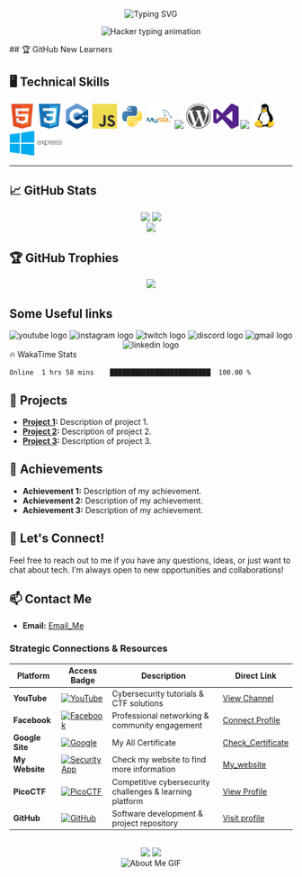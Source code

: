 <!--
**tawfique02/tawfique02** is a ✨ _special_ ✨ repository because its `README.md` (this file) appears on your GitHub profile.

Here are some ideas to get you started:

- 🔭 I’m currently working on ...
- 🌱 I’m currently learning ...
- 👯 I’m looking to collaborate on ...
- 🤔 I’m looking for help with ...
- 💬 Ask me about ...
- 📫 How to reach me: ...
- 😄 Pronouns: ...
- ⚡ Fun fact: ...


<!-- 
✨ Welcome to Md Tawfique Elahey's GitHub Profile ✨
-->
<!-- 🔐 Hacking / Cybersecurity Themed GIF -->
<p align="center">
  <img src="https://readme-typing-svg.herokuapp.com?color=E22FE4&center=true&width=500&height=30&lines=Hi+👋+I'm+Md+Tawfique+Elahey!;Open-Source+Enthusiast.;Learning+In+Public.;Empowering+Others.;Nice+To+Meet+You+👨‍💻" alt="Typing SVG" />
</p>

<p align="center">
  <img src="https://media.giphy.com/media/qgQUggAC3Pfv687qPC/giphy.gif" width="480" alt="Hacker typing animation" />
</p>
## 🏆 GitHub New Learners 

## 🖥️ Technical Skills

<p align="left">
  <a href="https://www.w3schools.com/html/" title="HTML5"><img src="https://raw.githubusercontent.com/devicons/devicon/master/icons/html5/html5-original.svg" width="45"/></a>
  <a href="https://www.w3schools.com/css/" title="CSS3"><img src="https://raw.githubusercontent.com/devicons/devicon/master/icons/css3/css3-original.svg" width="45"/></a>
  <a href="https://www.w3schools.com/cpp/" title="C++"><img src="https://raw.githubusercontent.com/devicons/devicon/master/icons/cplusplus/cplusplus-original.svg" width="45"/></a>
  <a href="https://developer.mozilla.org/en-US/docs/Web/JavaScript" title="JavaScript"><img src="https://raw.githubusercontent.com/devicons/devicon/master/icons/javascript/javascript-original.svg" width="45"/></a>
  <a href="https://www.python.org" title="Python"><img src="https://raw.githubusercontent.com/devicons/devicon/master/icons/python/python-original.svg" width="45"/></a>
  <a href="https://www.mysql.com/" title="MySQL"><img src="https://raw.githubusercontent.com/devicons/devicon/master/icons/mysql/mysql-original-wordmark.svg" width="45"/></a>
  <a href="https://www.canva.com/" title="Canva"><img src="https://www.vectorlogo.zone/logos/canva/canva-icon.svg" width="45"/></a>
  <a href="https://wordpress.com/" title="WordPress"><img src="https://raw.githubusercontent.com/devicons/devicon/master/icons/wordpress/wordpress-plain.svg" width="45"/></a>
  <a href="https://code.visualstudio.com/" title="VS Code"><img src="https://raw.githubusercontent.com/devicons/devicon/master/icons/visualstudio/visualstudio-plain.svg" width="45"/></a>
  <a href="https://www.arduino.cc/" title="Arduino"><img src="https://cdn.worldvectorlogo.com/logos/arduino-1.svg" width="45"/></a>
  <a href="https://www.linux.org/" title="Linux"><img src="https://raw.githubusercontent.com/devicons/devicon/master/icons/linux/linux-original.svg" width="45"/></a>
  <a href="https://www.microsoft.com/en-us/windows" title="Windows"><img src="https://raw.githubusercontent.com/devicons/devicon/master/icons/windows8/windows8-original.svg" width="45"/></a>
  <a href="https://expressjs.com/" title="Express.js"><img src="https://raw.githubusercontent.com/devicons/devicon/master/icons/express/express-original-wordmark.svg" width="45"/></a>
</p>

---

## 📈 GitHub Stats

<div align="center">
  <img src="https://github-readme-stats.vercel.app/api?username=tawfique02&show_icons=true&theme=tokyonight&hide_border=false" height="200" />
  <img src="https://github-readme-stats.vercel.app/api/top-langs/?username=tawfique02&layout=compact&theme=tokyonight&hide_border=false" height="200" />
</div>

<div align="center">
  



  <img src="https://github-profile-summary-cards.vercel.app/api/cards/profile-details?username=tawfique02&theme=nord_bright" height="200" />
</div>


## 🏆 GitHub Trophies

<p align="center">
  <img src="https://github-trophies.vercel.app/?username=tawfique02&theme=radical&no-frame=true&no-bg=true&margin-w=8" />
</p>

## Some Useful links


<div align="center">
  <img src="https://img.shields.io/static/v1?message=Youtube&logo=youtube&label=&color=FF0000&logoColor=white&labelColor=&style=for-the-badge" height="35" alt="youtube logo"  />
  <img src="https://img.shields.io/static/v1?message=Instagram&logo=instagram&label=&color=E4405F&logoColor=white&labelColor=&style=for-the-badge" height="35" alt="instagram logo"  />
  <img src="https://img.shields.io/static/v1?message=Twitch&logo=twitch&label=&color=9146FF&logoColor=white&labelColor=&style=for-the-badge" height="35" alt="twitch logo"  />
  <img src="https://img.shields.io/static/v1?message=Discord&logo=discord&label=&color=7289DA&logoColor=white&labelColor=&style=for-the-badge" height="35" alt="discord logo"  />
  <img src="https://img.shields.io/static/v1?message=Gmail&logo=gmail&label=&color=D14836&logoColor=white&labelColor=&style=for-the-badge" height="35" alt="gmail logo"  />
  <img src="https://img.shields.io/static/v1?message=LinkedIn&logo=linkedin&label=&color=0077B5&logoColor=white&labelColor=&style=for-the-badge" height="35" alt="linkedin logo"  />
</div
---

## 🔥 WakaTime Stats

<!--START_SECTION:waka-->
```text
Online  1 hrs 58 mins    █████████████████████████  100.00 %

```
## 🚀 Projects
- **[Project 1](https://github.com/yourusername/project1):** Description of project 1.
- **[Project 2](https://github.com/yourusername/project2):** Description of project 2.
- **[Project 3](https://github.com/yourusername/project3):** Description of project 3.

## 🌟 Achievements
- **Achievement 1:** Description of my achievement.
- **Achievement 2:** Description of my achievement.
- **Achievement 3:** Description of my achievement.

## 💬 Let's Connect!
Feel free to reach out to me if you have any questions, ideas, or just want to chat about tech. I'm always open to new opportunities and collaborations!

## 📫 Contact Me
- **Email:** [Email_Me](mailto:stifen38@gmail.com)
### Strategic Connections & Resources

| Platform               | Access Badge                                                                                                                               | Description                                                                                     | Direct Link                                                                 |
|------------------------|--------------------------------------------------------------------------------------------------------------------------------------------|-------------------------------------------------------------------------------------------------|-----------------------------------------------------------------------------|
| **YouTube**            | [![YouTube](https://img.shields.io/badge/-YouTube-FF0000?style=flat&logo=youtube&logoColor=white&labelColor=1a1a1a)](https://www.youtube.com/) | Cybersecurity tutorials & CTF solutions                                                         | [View Channel](https://www.youtube.com/)                                    |
| **Facebook**           | [![Facebook](https://img.shields.io/badge/-Facebook-1877F2?style=flat&logo=facebook&logoColor=white&labelColor=1a1a1a)](https://facebook.com/) | Professional networking & community engagement                                                  | [Connect Profile](https://facebook.com/)                                    |
| **Google Site**       | [![Google](https://img.shields.io/badge/-Google-4285F4?style=flat&logo=google&logoColor=white&labelColor=1a1a1a)]()             | My All Certificate                                             | [Check_Certificate](https://sites.google.com/view/cyber-hunter/home)                 |
| **My Website**| [![Security App](https://img.shields.io/badge/-Personal_website-00C853?style=flat&logo=shield-check&logoColor=white&labelColor=1a1a1a)]()       | Check my website to find more information                                   | [My_website](https://cyber-hunter-wuaw.vercel.app/)     |
| **PicoCTF**            | [![PicoCTF](https://img.shields.io/badge/-CTF_Platform-FF6F00?style=flat&logo=keycdn&logoColor=white&labelColor=1a1a1a)]()                  | Competitive cybersecurity challenges & learning platform                                        | [View Profile](https://play.picoctf.org/users/tawfique)                    |
| **GitHub**             | [![GitHub](https://img.shields.io/badge/-GitHub-181717?style=flat&logo=github&logoColor=white&labelColor=1a1a1a)](https://github.com/tawfique02)| Software development & project repository                                            | [Visit profile](https://github.com/tawfique02)                          |
<br>

<div align="center">
   <img src="https://media3.giphy.com/media/v1.Y2lkPTc5MGI3NjExN2Z3M3JpZDRucmdpb2poZTVvcTN0cDhyd3lnaDJjcWpxczk3emNmMiZlcD12MV9pbnRlcm5hbF9naWZfYnlfaWQmY3Q9Zw/l2SpX6piGQZTmRXJm/giphy.gif" width="500x"/>
 
  <img src="https://media3.giphy.com/media/v1.Y2lkPTc5MGI3NjExOHpxbXpmdHNkbjl6eDhmZXpxNzNnbnhzbHh2c3BwcWxremYwaDdqOCZlcD12MV9pbnRlcm5hbF9naWZfYnlfaWQmY3Q9Zw/zyFcsWHX2fdpyb5SBi/giphy.gif" width="480x" />
</div>
<div align="center">
<img src="https://github.com/7oSkaaa/7oSkaaa/blob/main/Images/about_me.gif?raw=true" alt="About Me GIF" width="120px">
</div>



